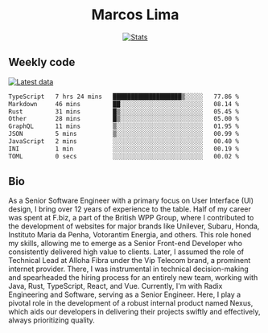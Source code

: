 <div align="center">
  <h1>Marcos Lima</h1>
  
  <a href="https://skvggor.dev">
    <img src="https://github.com/skvggor/skvggor/assets/958723/3c85f137-8d74-4cc8-a2b1-877784f3e44d" alt="Stats" />
  </a>
</div>

## Weekly code

[![Latest data](https://github.com/skvggor/skvggor/actions/workflows/main.yml/badge.svg)](https://github.com/skvggor/skvggor/actions/workflows/main.yml)

<!--START_SECTION:waka-->

```txt
TypeScript   7 hrs 24 mins   ███████████████████▒░░░░░   77.86 %
Markdown     46 mins         ██░░░░░░░░░░░░░░░░░░░░░░░   08.14 %
Rust         31 mins         █▒░░░░░░░░░░░░░░░░░░░░░░░   05.45 %
Other        28 mins         █▒░░░░░░░░░░░░░░░░░░░░░░░   05.00 %
GraphQL      11 mins         ▒░░░░░░░░░░░░░░░░░░░░░░░░   01.95 %
JSON         5 mins          ▒░░░░░░░░░░░░░░░░░░░░░░░░   00.99 %
JavaScript   2 mins          ░░░░░░░░░░░░░░░░░░░░░░░░░   00.40 %
INI          1 min           ░░░░░░░░░░░░░░░░░░░░░░░░░   00.19 %
TOML         0 secs          ░░░░░░░░░░░░░░░░░░░░░░░░░   00.02 %
```

<!--END_SECTION:waka-->

## Bio

<p>As a Senior Software Engineer with a primary focus on User Interface (UI) design, I bring over 12 years of experience to the table. Half of my career was spent at F.biz, a part of the British WPP Group, where I contributed to the development of websites for major brands like Unilever, Subaru, Honda, Instituto Maria da Penha, Votorantim Energia, and others. This role honed my skills, allowing me to emerge as a Senior Front-end Developer who consistently delivered high value to clients. Later, I assumed the role of Technical Lead at Alloha Fibra under the Vip Telecom brand, a prominent internet provider. There, I was instrumental in technical decision-making and spearheaded the hiring process for an entirely new team, working with Java, Rust, TypeScript, React, and Vue. Currently, I'm with Radix Engineering and Software, serving as a Senior Engineer. Here, I play a pivotal role in the development of a robust internal product named Nexus, which aids our developers in delivering their projects swiftly and effectively, always prioritizing quality.</p>

<!-- </details> -->

<!-- <div align="center">
  <h2>🤖 Recent Code Activity</h2>
  <img width="500" src="https://github-readme-stats.vercel.app/api/wakatime?username=skvggor&hide_title=true&layout=compact&theme=transparent" alt="Wakatime Stats" />
</div>

<br>

<div align="center">
  <h2>📈 GitHub Stats</h2>
  <img width="500" src="https://github-readme-stats.vercel.app/api?username=skvggor&show_icons=true&theme=transparent&hide_title=true&count_private=true" alt="GitHub Stats" />
</div>
 -->
